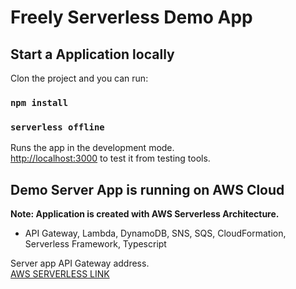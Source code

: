 # Freely Serverless Demo App


## Start a Application locally

Clon the project and you can run:

### `npm install`
### `serverless offline`

Runs the app in the development mode.\
[http://localhost:3000](http://localhost:3000) to test it from testing tools.


## Demo Server App is running on AWS Cloud

**Note: Application is created with AWS Serverless Architecture.**
 - API Gateway, Lambda, DynamoDB, SNS, SQS, CloudFormation, Serverless Framework, Typescript

Server app API Gateway address.\
[AWS SERVERLESS LINK](https://e7grysx715.execute-api.ap-southeast-2.amazonaws.com/dev)
